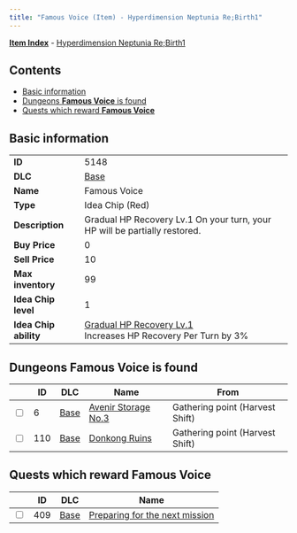 ```yaml
---
title: "Famous Voice (Item) - Hyperdimension Neptunia Re;Birth1"
---
```


[**Item Index**](/neptunia/rb1/item/index.html) - [Hyperdimension Neptunia Re;Birth1](/neptunia/rb1)

## Contents

- [Basic information](#basic-information)
- [Dungeons **Famous Voice** is found](#dungeons-famous-voice-is-found)
- [Quests which reward **Famous Voice**](#quests-which-reward-famous-voice)

## Basic information

|   |   |
| -- | -- |
| **ID** | 5148 |
| **DLC** | [Base](/neptunia/rb1/dlc/1-base.html) |
| **Name** | Famous Voice |
| **Type** | Idea Chip (Red) |
| **Description** | Gradual HP Recovery Lv.1 On your turn, your HP will be partially restored. |
| **Buy Price** | 0 |
| **Sell Price** | 10 |
| **Max inventory** | 99 |
| **Idea Chip level** | 1 |
| **Idea Chip ability** | [Gradual HP Recovery Lv.1](/neptunia/rb1/ability/1-9647-gradual-hp-recovery-lv-1.html)<br />Increases HP Recovery Per Turn by 3% |

## Dungeons **Famous Voice** is found

|    | ID | DLC | Name | From |
| -- | -- | --- | ---- | ---- |
| <input type="checkbox" id="rb1-dungeon-1-6" class="trackbox" /> | 6 | [Base](/neptunia/rb1/dlc/1-base.html) | [Avenir Storage No.3](/neptunia/rb1/dungeon/1-6-avenir-storage-no-3.html) | Gathering point (Harvest Shift) |
| <input type="checkbox" id="rb1-dungeon-1-110" class="trackbox" /> | 110 | [Base](/neptunia/rb1/dlc/1-base.html) | [Donkong Ruins](/neptunia/rb1/dungeon/1-110-donkong-ruins.html) | Gathering point (Harvest Shift) |

## Quests which reward **Famous Voice**

|    | ID | DLC | Name |
| -- | -- | --- | ---- |
| <input type="checkbox" id="rb1-quest-1-409" class="trackbox" /> | 409 | [Base](/neptunia/rb1/dlc/1-base.html) | [Preparing for the next mission](/neptunia/rb1/quest/1-409-preparing-for-the-next-mission.html) |